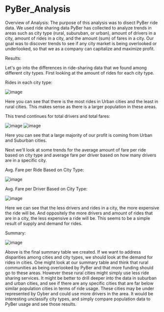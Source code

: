 # PyBer_Analysis
Overview of Analysis:
The purpose of this analysis was to disect PyBer ride data. We used ride sharing data PyBer has collected to analyze trends in areas such as city type (rural, suburuban, or urban), amount of drivers in a city, amount of rides in a city, and the amount (sum) of fares in a city. Our goal was to discover trends to see if any city market is being overlooked or underlooked, so that we as a company can capitalize and maximize profit.

Results:

Let's go into the differences in ride-sharing data that we found among different city types. First looking at the amount of rides for each city type.
  
  Rides in each city type:
  
![image](https://user-images.githubusercontent.com/112716673/194910550-701c2056-0710-458c-a422-5e153932f2a5.png)

Here you can see that there is the most rides in Urban cities and the least in rural cities. This makes sense as there is a larger population in these areas.

This trend continues for total drivers and total fares:

![image](https://user-images.githubusercontent.com/112716673/194911404-1ead7e1c-b96d-4188-8fc7-e59cd2e12aca.png)
![image](https://user-images.githubusercontent.com/112716673/194911539-20948cb3-04c8-42b2-b221-2f1fd8d75866.png)

Here you can see that a large majority of our profit is coming from Urban and Suburban cities. 

Next we'll look at some trends for the average amount of fare per ride based on city type and average fare per driver based on how many drivers are in a specific city.

Avg. Fare per Ride Based on City Type:

![image](https://user-images.githubusercontent.com/112716673/194912797-7a6907e9-4651-461a-a39f-37314878fb5d.png)

Avg. Fare per Driver Based on City Type:

![image](https://user-images.githubusercontent.com/112716673/194912935-ee72383f-66dd-41e4-8125-1f24c4db4b26.png)

Here we can see that the less drivers and rides in a city, the more expensive the ride will be. And oppositely the more drivers and amount of rides that are in a city, the less expensive a ride will be. This seems to be a simple result of supply and demand for rides.

Summary:

![image](https://user-images.githubusercontent.com/112716673/194913309-3f92ed71-3081-4a25-9fb8-67575e8aab4a.png)

Above is the final summary table we created. If we want to address disparities among cities and city types, we should look at the demand for rides in cities. One might look at our summary table and think that rural communities as being overlooked by PyBer and that more funding should go to these areas. However these rural cities might simply use less ride sharing services. It might be better to drill deeper into the data in suburban and urban cities, and see if there are any specific cities that are far below similar population cities in terms of ride usage. These cities may be under represented by Oyber and could use more drivers in the area. It would be interesting unclassify city types, and simply compare population data to PyBer usage and see those results.
